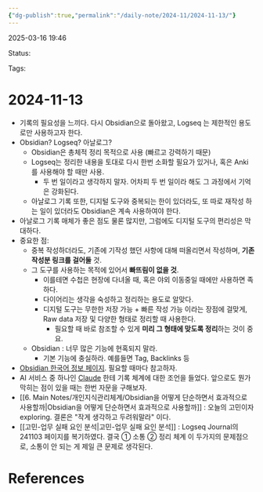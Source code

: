 ```yaml
---
{"dg-publish":true,"permalink":"/daily-note/2024-11/2024-11-13/"}
---
```



2025-03-16 19:46

Status: 

Tags: 

# 2024-11-13
- 기록의 필요성을 느끼다. 다시 Obsidian으로 돌아왔고, Logseq 는 제한적인 용도로만 사용하고자 한다.
- Obsidian? Logseq? 아날로그?
	- Obsidian은 총체적 정리 목적으로 사용 (빠르고 강력하기 때문)
	- Logseq는 정리한 내용을 토대로 다시 한번 소화할 필요가 있거나, 혹은 Anki 를 사용해야 할 때만 사용.
		- 두 번 일이라고 생각하지 말자. 어차피 두 번 일이라 해도 그 과정에서 기억은 강화된다.
	- 아날로그 기록 또한, 디지털 도구와 중복되는 한이 있더라도, 또 따로 재작성 하는 일이 있더라도 Obsidian은 계속 사용하여야 한다.
- 아날로그 기록 매체가 좋은 점도 물론 많지만, 그럼에도 디지털 도구의 편리성은 막대하다.
- 중요한 점:
	- 중복 작성하더라도, 기존에 기작성 했던 사항에 대해 떠올리면서 작성하며, **기존 작성분 링크를 걸어둘** 것.
	- 그 도구를 사용하는 목적에 있어서 **빠뜨림이 없을 것**.
		- 이를테면 수첩은 현장에 다녀올 때, 혹은 야외 이동중일 때에만 사용하면 족하다.
		- 다이어리는 생각을 숙성하고 정리하는 용도로 알맞다.
		- 디지털 도구는 무한한 저장 가능 + 빠른 작성 가능 이라는 장점에 걸맞게, Raw data 저장 및 다양한 형태로 정리할 때 사용한다.
			- 필요할 때 바로 참조할 수 있게 **미리 그 형태에 맞도록 정리**하는 것이 중요.
	- Obsidian : 너무 많은 기능에 현혹되지 말라.
		- 기본 기능에 충실하라. 예를들면 Tag, Backlinks 등
- [Obsidian 한국어 정보 페이지](https://publish.obsidian.md/help-ko/%EB%85%B8%ED%8A%B8%EC%99%80+%ED%8C%8C%EC%9D%BC+%EC%97%B0%EA%B2%B0%ED%95%98%EA%B8%B0/%EB%B3%84%EC%B9%AD). 필요할 때마다 참고하자.
- AI 서비스 중 하나인 [Claude](https://claude.ai/chat/947a6a0e-b23c-4df1-8de8-14e598033a52) 한테 기록 체계에 대한 조언을 들었다. 앞으로도 뭔가 막히는 점이 있을 때는 한번 자문을 구해보자.
- [[6. Main Notes/개인지식관리체계/Obsidian을 어떻게 단순하면서 효과적으로 사용할까\|Obsidian을 어떻게 단순하면서 효과적으로 사용할까]] : 오늘의 고민이자 exploring. 결론은 "작게 생각하고 두려워말라" 이다.
- [[고민-업무 실패 요인 분석\|고민-업무 실패 요인 분석]] : Logseq Journal의 241103 페이지를 복기하였다. 결국 ① 소통 ② 정리 체계 이 두가지의 문제점으로, 소통이 안 되는 게 제일 큰 문제로 생각된다.

# References
